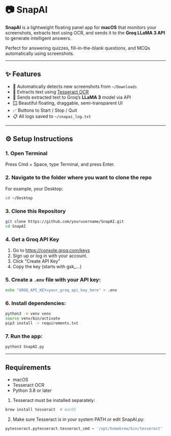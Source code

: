 # 📷 SnapAI

**SnapAI** is a lightweight floating panel app for **macOS** that monitors your screenshots, extracts text using OCR, and sends it to the **Groq LLaMA 3 API** to generate intelligent answers.

Perfect for answering quizzes, fill-in-the-blank questions, and MCQs automatically using screenshots.

---

## ✨ Features

- 📸 Automatically detects new screenshots from `~/Downloads`
- 🧠 Extracts text using [Tesseract OCR](https://github.com/tesseract-ocr/tesseract)
- 💬 Sends extracted text to Groq’s **LLaMA 3** model via API
- 🪟 Beautiful floating, draggable, semi-transparent UI
- ✅ Buttons to Start / Stop / Quit
- 📋 All logs saved to `~/snapai_log.txt`

---

## ⚙️ Setup Instructions

### 1. Open Terminal
Press Cmd + Space, type Terminal, and press Enter.

### 2. Navigate to the folder where you want to clone the repo
For example, your Desktop:

```bash
cd ~/Desktop
```

### 3. Clone this Repository

```bash
git clone https://github.com/yourusername/SnapAI.git
cd SnapAI
```

### 4. Get a Groq API Key
1. Go to https://console.groq.com/keys
2. Sign up or log in with your account.
3. Click "Create API Key"
4. Copy the key (starts with gsk_...)

### 5. Create a `.env` file with your API key:

```bash
echo "GROQ_API_KEY=your_groq_api_key_here" > .env
```

### 6. Install dependencies:

```bash
python3 -m venv venv
source venv/bin/activate
pip3 install -r requirements.txt
```

### 7. Run the app:

```bash
python3 SnapAI.py
```

---

## Requirements

- macOS
- Tesseract OCR
- Python 3.8 or later

1. Tesseract must be installed separately:
  
```bash
brew install tesseract  # macOS
```

2. Make sure Tesseract is in your system PATH or edit SnapAI.py:

```python
pytesseract.pytesseract.tesseract_cmd = '/opt/homebrew/bin/tesseract'  # for Apple Silicon
```

